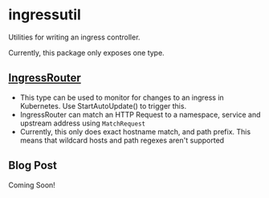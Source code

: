 # ingressutil

Utilities for writing an ingress controller.

Currently, this package only exposes one type.

## [IngressRouter](https://godoc.org/github.com/dgraph-io/ingressutil#IngressRouter)

* This type can be used to monitor for changes to an ingress in Kubernetes. Use StartAutoUpdate() to trigger this.
* IngressRouter can match an HTTP Request to a namespace, service and upstream address using `MatchRequest`
* Currently, this only does exact hostname match, and path prefix. This means that wildcard hosts and path regexes aren't supported

## Blog Post

Coming Soon!

